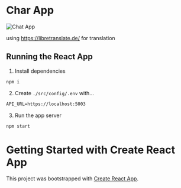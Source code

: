 # Char App

![Chat App](./public/favicon.ico)

using https://libretranslate.de/ for translation

## Running the React App

1. Install dependencies
```bash
npm i
```

2. Create `./src/config/.env` with...
```txt
API_URL=https://localhost:5003
```

3. Run the app server
```bash
npm start
```

# Getting Started with Create React App

This project was bootstrapped with [Create React App](https://github.com/facebook/create-react-app).
